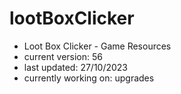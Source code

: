 # lootBoxClicker
- Loot Box Clicker - Game Resources
- current version: 56
- last updated: 27/10/2023
- currently working on: upgrades
